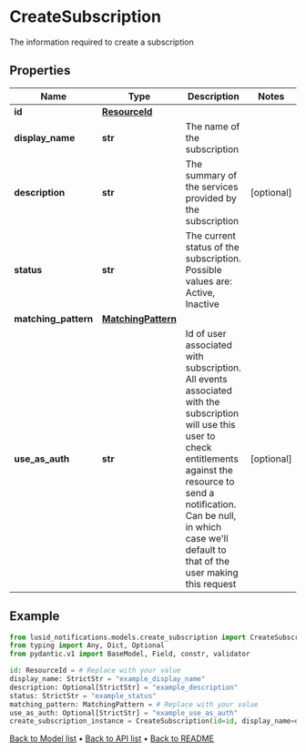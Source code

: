 # CreateSubscription

The information required to create a subscription
## Properties
Name | Type | Description | Notes
------------ | ------------- | ------------- | -------------
**id** | [**ResourceId**](ResourceId.md) |  | 
**display_name** | **str** | The name of the subscription | 
**description** | **str** | The summary of the services provided by the subscription | [optional] 
**status** | **str** | The current status of the subscription. Possible values are: Active, Inactive | 
**matching_pattern** | [**MatchingPattern**](MatchingPattern.md) |  | 
**use_as_auth** | **str** | Id of user associated with subscription. All events associated with   the subscription will use this user to check entitlements against   the resource to send a notification. Can be null, in which case   we&#39;ll default to that of the user making this request | [optional] 
## Example

```python
from lusid_notifications.models.create_subscription import CreateSubscription
from typing import Any, Dict, Optional
from pydantic.v1 import BaseModel, Field, constr, validator

id: ResourceId = # Replace with your value
display_name: StrictStr = "example_display_name"
description: Optional[StrictStr] = "example_description"
status: StrictStr = "example_status"
matching_pattern: MatchingPattern = # Replace with your value
use_as_auth: Optional[StrictStr] = "example_use_as_auth"
create_subscription_instance = CreateSubscription(id=id, display_name=display_name, description=description, status=status, matching_pattern=matching_pattern, use_as_auth=use_as_auth)

```

[Back to Model list](../README.md#documentation-for-models) &#8226; [Back to API list](../README.md#documentation-for-api-endpoints) &#8226; [Back to README](../README.md)

